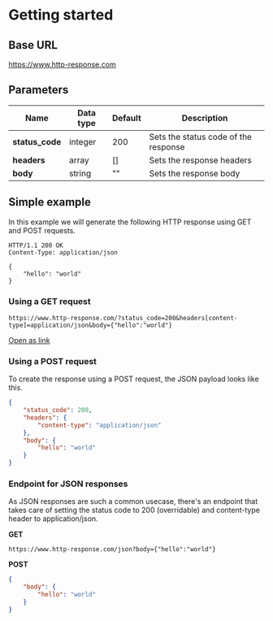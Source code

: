 # Getting started

## Base URL
https://www.http-response.com

## Parameters

| Name                 | Data type   | Default        |  Description                                     |
| ---------------------| ------------|----------------|------------------------------------------------- |
| **status_code**      | integer     | 200            |  Sets the status code of the response            |
| **headers**          | array       | []             |  Sets the response headers                       |
| **body**             | string      | ""             |  Sets the response body                          |

## Simple example

In this example we will generate the following HTTP response using GET and POST requests.

```
HTTP/1.1 200 OK
Content-Type: application/json

{
    "hello": "world"
}
```

### Using a GET request
    https://www.http-response.com/?status_code=200&headers[content-type]=application/json&body={"hello":"world"}

[Open as link](https://www.http-response.com/?status_code=200&headers[content-type]=application/json&body={"hello":"world"})

### Using a POST request

To create the response using a POST request, the JSON payload looks like this.

```json
{
    "status_code": 200,
    "headers": {
        "content-type": "application/json"
    },
    "body": {
        "hello": "world"
    }
}
```

### Endpoint for JSON responses

As JSON responses are such a common usecase, there's an endpoint that takes care of setting the
status code to 200 (overridable) and content-type header to application/json.

**GET**
```
https://www.http-response.com/json?body={"hello":"world"}
```

**POST**
```json
{
    "body": {
        "hello": "world"
    }
}
```